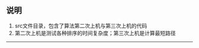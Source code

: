 ## 说明

1. src文件目录，包含了算法第二次上机与第三次上机的代码
2. 第二次上机是测试各种排序的时间复杂度；第三次上机是计算最短路径
---------------------------
